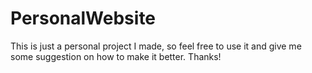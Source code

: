 # PersonalWebsite
This is just a personal project I made, so feel free to use it and give me some suggestion on how to make it better. Thanks!
